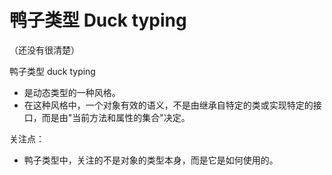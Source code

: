 # 鸭子类型 Duck typing

（还没有很清楚）

鸭子类型 duck typing

- 是动态类型的一种风格。
- 在这种风格中，一个对象有效的语义，不是由继承自特定的类或实现特定的接口，而是由"当前方法和属性的集合"决定。

关注点：

- 鸭子类型中，关注的不是对象的类型本身，而是它是如何使用的。

